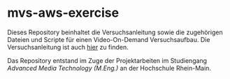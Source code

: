# mvs-aws-exercise

Dieses Repository beinhaltet die Versuchsanleitung sowie die zugehörigen Dateien und Scripte für einen Video-On-Demand Versuchsaufbau. Die Versuchsanleitung ist auch [hier](https://wruppelx.github.io/mvs-aws-exercise) zu finden.

Das Repository entstand im Zuge der Projektarbeiten im Studiengang *Advanced Media Technology (M.Eng.)* an der Hochschule Rhein-Main.